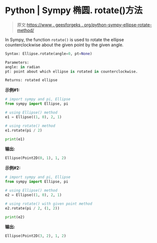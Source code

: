 # Python | Sympy 椭圆. rotate()方法

> 原文:[https://www . geesforgeks . org/python-sympy-ellipse-rotate-method/](https://www.geeksforgeeks.org/python-sympy-ellipse-rotate-method/)

In Sympy, the function `rotate()` is used to rotate the ellipse counterclockwise about the given point by the given angle.

```py
Syntax: Ellipse.rotate(angle=0, pt=None)

Parameters:
angle: in radian
pt: point about which ellipse is rotated in counterclockwise.

Returns: rotated ellipse

```

**示例#1:**

```py
# import sympy and pi, Ellipse
from sympy import Ellipse, pi

# using Ellipse() method
e1 = Ellipse((1, 0), 2, 1)

# using rotate() method
e1.rotate(pi / 2)

print(e1)
```

**输出:**

```py
Ellipse(Point2D(0, 1), 1, 2)
```

**示例#2:**

```py
# import sympy and pi, Ellipse
from sympy import Ellipse, pi

# using Ellipse() method
e2 = Ellipse((1, 0), 2, 1)

# using rotate() with given point method
e2.rotate(pi / 2, (1, 2))

print(e2)
```

**输出:**

```py
Ellipse(Point2D(3, 2), 1, 2)
```